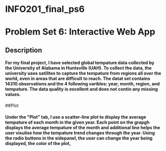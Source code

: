 # INFO201_final_ps6

# Problem Set 6: Interactive Web App 

## Description 
#### For my final project, I have selected global tempature data collected by the University of Alabama in Huntsville (UAH). To collect the data, the university uses satilites to capture the tempature from regions all over the world, even in areas that are difficult to reach. The datat set contains 14310 observations and the 4 following varibles: year, month, region, and tempature. The data quality is excellent and does not contin any missing values. 

##Plot 
#### Under the "Plot" tab, I use a scatter-line plot to display the average tempature of each month in the given year. Each point on the grapgh displays the average tempature of the month and additional line helps the user visulise how the tempature trend changes through the year. Using the radio buttons in the sidepanel, the user can change the year being displayed, the color of the plot, 
